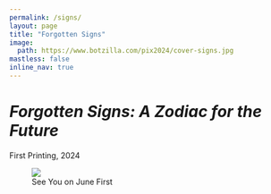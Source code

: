 ```yaml
---
permalink: /signs/
layout: page
title: "Forgotten Signs"
image:
  path: https://www.botzilla.com/pix2024/cover-signs.jpg
mastless: false
inline_nav: true
---
```


# _Forgotten Signs: A Zodiac for the Future_

First Printing, 2024

<figure class="align-center">
<img src="https://www.botzilla.com/pix2024/Bjorke-AATS-BizCard-sRGB-web.jpg">
<figcaption>See You on June First</figcaption>
</figure>
